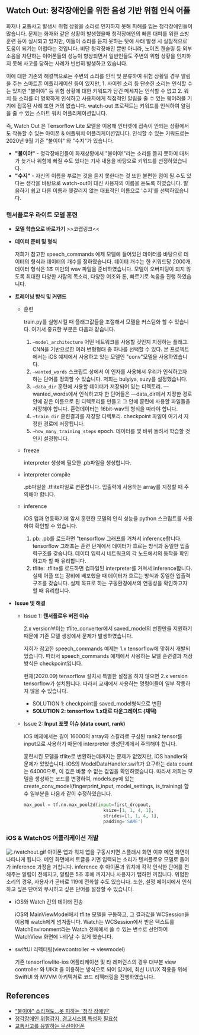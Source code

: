 ## Watch Out: 청각장애인을 위한 음성 기반 위험 인식 어플

화재나 교통사고 발생시 위험 상황을 소리로 인지하지 못해 피해를 입는 청각장애인들이 많습니다. 문제는 화재와 같은 상황이 발생했을때 청각장애인의 빠른 대피를 위한 소방훈련 등이 실시되고 있지만, 이들이 소리를 듣지 못하는 탓에 사태 발생 시 실질적으로 도움이 되기는 어렵다는 것입니다. 비단 청각장애인 뿐만 아니라, 노이즈 캔슬링 등 외부 소음을 차단하는 이어폰들의 성능이 향상되면서 일반인들도 주변의 위험 상황을 인지하지 못해 사고를 당하는 사례가 빈번히 발생하고 있습니다.

이에 대한 기존의 해결책으로는 주변의 소리를 인식 및 분류하여 위험 상황일 경우 알림을 주는 스마트폰 어플리케이션 등이 있지만, 1. 사이렌 소리 등 단순한 소리는 인식할 수는 있지만 "불이야" 등 위험 상황에 대한 키워드가 담긴 메세지는 인식할 수 없고 2. 워치 등 소리를 더 명확하게 인식하고 사용자에게 직접적인 알림을 줄 수 있는 웨어러블 기기에 접목된 사례 또한 거의 없습니다. watch-out 프로젝트는 키워드를 인식하여 알림을 줄 수 있는 스마트 워치 어플리케이션입니다.

즉, Watch Out 은 Tensorflow Lite 모델을 이용해 인터넷에 접속이 안되는 상황에서도 작동할 수 있는 아이폰 & 애플워치 어플리케이션입니다. 인식할 수 있는 키워드로는 2020년 9월 기준 "불이야" 와 "수지"가 있습니다. 

- **"불이야"** - 청각장애인들이 화재상황에서 "불이야!"라는 소리를 듣지 못하여 대처가 늦거나 위험에 빠질 수도 있다는 기사 내용을 바탕으로 키워드를 선정하였습니다.
- **"수지"** -  자신의 이름을 부르는 것을 듣지 못한다는 것 또한 불편한 점이 될 수도 있다는 생각을 바탕으로 watch-out이 대신 사용자의 이름을 듣도록 하였습니다. 발음하기 쉽고 다른 이름과 헷갈리지 않는 대표적인 이름으로 '수지'를 선택하였습니다.

### 텐서플로우 라이트 모델 훈련

- **모델 학습으로 바로가기** >>코랩링크<<
- **데이터 준비 및 형식**

    저희가 참고한 speech_commands 예제 모델에 들어있던 데이터를 바탕으로 데이터의 형식과 데이터의 개수를 정하였습니다.  데이터 개수는 한 키워드당 2000개, 데이터 형식은 1초 미만의 wav 파일을 준비하였습니다. 모델이 오버피팅이 되지 않도록 최대한 다양한 사람의 목소리, 다양한 어조와 톤, 빠르기로 녹음을 진행 하였습니다.

- **트레이닝 방식 및 커맨드**
    - 훈련

        train.py를 실행시킬 때 플래그값들을 조절해서 모델을 커스텀화 할 수 있습니다. 여기서 중요한 부분은 다음과 같습니다.

        1. `—model_architecture` 어떤 네트워크를 사용할 것인지 지정하는 플래그. CNN을 기반으로한 여러 변형형태 중 하나를 선택할 수 있다. 본 프로젝트에서는 iOS 예제에서 사용하고 있는 모델인 "conv"모델을 사용하였습니다.
        2. `—wanted_words` 스크립트 상에서 이 인자를 사용해서 우리가 인식하고자 하는 단어를 정의할 수 있습니다. 저희는 bulyiya, suzy를 설정했습니다.
        3. `—data_dir` 훈련에 사용할 데이터가 저장되어 있는 디렉토리. —wanted_words에서 인식하고자 한 단어들은 —data_dir에서 지정한 경로 안에 같은 이름으로 된 디렉토리를 만들고 그 안에 훈련에 사용할 파일들을 저장해야 합니다. 훈련데이터는 16bit-wav의 형식을 따라야 합니다.
        4. `—train_dir` 훈련결과를 저장할 디렉토리. checkpoint 파일이 여기서 지정한 경로에 저장됩니다. 
        5. `—how_many_training_steps` epoch. 데이터를 몇 바퀴 돌려서 학습할 것인지 설정합니다.
    - freeze

        interpreter 생성에 필요한 .pb파일을 생성합니다.

    - interpreter compile

        .pb파일을 .tflite파일로 변환합니다. 입출력에 사용하는 array를 지정할 때 주의해야 합니다.

    - inference

        iOS 앱과 연동하기에 앞서 훈련한 모델의 인식 성능을 python 스크립트를 사용하여 확인할 수 있습니다.

        1. pb: .pb를 로드하면 "tensorflow 그래프를 거쳐서 inference합니다. tensorflow 그래프는 훈련 단계에서 데이터가 흐르는 방식과 동일한 입출력구조를 갖습니다. 데이터 입력시 네트워크의 각 노드에서의 동작을 확인하고자 할 때 유리합니다.
        2. tflite: .tflite를 로드하면 컴파일된 interpreter를 거쳐서 inference합니다. 실제 어플 또는 장비에 배포했을 때 데이터가 흐르는 방식과 동일한 입출력구조를 갖습니다. 실제 목표로 하는 구동환경에서의 연동성을 확인하고자 할 때 유리합니다. 
- **Issue 및 해결**
    - Issue 1: **텐서플로우 버전 이슈**

        2.x version부터는 tflite_converter에서 saved_model의 변환만을 지원하기 때문에 기존 모델 생성에서 문제가 발생하였습니다.

        저희가 참고한 speech_commands 예제는 1.x tensorflow에 맞춰서 개발되었습니다. 따라서 speech_commands 예제에서 사용하는 모델 훈련결과 저장방식은 checkpoint입니다. 

        현재(2020.09) tensorflow 설치시 특별한 설정을 하지 않으면 2.x version tensorflow가 설치됩니다. 따라서 교재에서 사용하는 명령어들이 일부 작동하지 않을 수 있습니다.

        - SOLUTION 1: checkpoint를 saved_model형식으로 변환
        - **SOLUTION 2: tensorflow 1.x대로 다운그레이드 (채택)**
    - Issue 2: **Input 포맷 이슈 (data count, rank)**

        iOS 예제에서는 길이 16000의 array와 스칼라로 구성된 rank2 tensor를 input으로 사용하기 때문에 interpreter 생성단계에서 주의해야 합니다.

        훈련시킨 모델을 tflite로 변환하는데까지는 문제가 없었지만, iOS handler와 문제가 있었습니다. iOS의 ModelDataHandler.swift가 요구하는 data count는 64000으로, 이 값은 바꿀 수 없는 값임을 확인하였습니다. 따라서 저희는 모델을 생성하는 코드를 변경하여, models.py에 있는 create_conv_model(fingerprint_input, model_settings, is_training) 함수 일부분을 다음과 같이 수정하였습니다.

        ```python
        max_pool = tf.nn.max_pool2d(input=first_dropout,
                                      ksize=[1, 1, 4, 1],
                                      strides=[1, 1, 4, 1],
                                      padding='SAME')
        ```

### iOS & WatchOS 어플리케이션 개발

![./watchout.gif](watchout.gif)
아이폰 앱과 워치 앱을 구동시키면 스플래시 화면 이후 메인 화면이 나타나게 됩니다. 메인 화면에서 토글을 키면 입력되는 소리가 텐서플로우 모델로 들어가 inference 과정을 거칩니다. inference 후 아이폰과 워치에 각각 인식한 단어를 전해주는 알림이 전해지고, 알림은 5초 후에 꺼지거나 사용자가 탭하면 꺼집니다. 위험한 소리의 경우, 사용자가 곧바로 119에 전화할 수도 있습니다. 또한, 설정 페이지에서 인식하고 싶은 단어와 무시하고 싶은 단어를 설정할 수 있습니다. 

- iOS와 Watch 간의 데이터 전송

    iOS의 MainViewModel에서 tflite 모델을 구동하고, 그 결과값을 WCSession을 이용해 watch에게 넘겨줍니다. Watch는 WCSession에서 받은 텍스트를 WatchEnvironment라는 Watch 전체에서 쓸 수 있는 변수로 선언하여 WatchView 화면에 나타날 수 있게 했습니다.

- swiftUI 리펙터링(viewcontroller → viewmodel)

    기존 tensorflowlite-ios 어플리케이션 및 타 레퍼런스의 경우 대부분 view controller 와 UIKit 을 이용하는 방식으로 되어 있기에, 최신 UI/UX 적용을 위해 SwiftUI 와 MVVM 아키텍쳐로 코드 리펙터링을 진행하였습니다. 

## References

- ["불이야" 소리쳐도...못 피하는 '청각 장애인'](https://www.cctoday.co.kr/news/articleView.html?idxno=2074577)
- [청각장애인 위험감지, 경고시스템 특성화 필요성](http://www.ablenews.co.kr/News/NewsContent.aspx?CategoryCode=0006&NewsCode=000620191202091610621654#z)
- [교통사고를 유발하는 무선이어폰](http://www.sjbnews.com/news/news.php?code=&number=679078)

